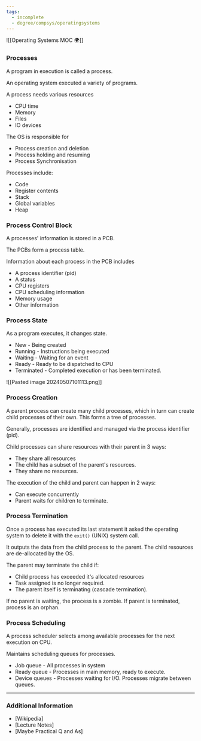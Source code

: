 ```yaml
---
tags:
  - incomplete
  - degree/compsys/operatingsystems
---
```

![[Operating Systems MOC 🌍]]
### Processes 
A program in execution is called a process.

An operating system executed a variety of programs.

A process needs various resources 
- CPU time 
- Memory 
- Files 
- IO devices 

The OS is responsible for 
- Process creation and deletion 
- Process holding and resuming 
- Process Synchronisation 

Processes include:
- Code 
- Register contents 
- Stack 
- Global variables 
- Heap 
### Process Control Block 
A processes' information is stored in a PCB.

The PCBs form a process table.

Information about each process in the PCB includes 
- A process identifier (pid)
- A status 
- CPU registers 
- CPU scheduling information 
- Memory usage 
- Other information 
### Process State 
As a program executes, it changes state.
- New - Being created 
- Running - Instructions being executed 
- Waiting - Waiting for an event 
- Ready - Ready to be dispatched to CPU
- Terminated - Completed execution or has been terminated.

![[Pasted image 20240507101113.png]]

### Process Creation 
A parent process can create many child processes, which in turn can create child processes of their own. This forms a tree of processes.

Generally, processes are identified and managed via the process identifier (pid).

Child processes can share resources with their parent in 3 ways:
- They share all resources 
- The child has a subset of the parent's resources.
- They share no resources.

The execution of the child and parent can happen in 2 ways:
- Can execute concurrently
- Parent waits for children to terminate.
### Process Termination 
Once a process has executed its last statement it asked the operating system to delete it with the `exit()` (UNIX) system call.

It outputs the data from the child process to the parent.
The child resources are de-allocated by the OS.

The parent may terminate the child if:
- Child process has exceeded it's allocated resources 
- Task assigned is no longer required.
- The parent itself is terminating (cascade termination).

If no parent is waiting, the process is a zombie.
If parent is terminated, process is an orphan.
### Process Scheduling 
A process scheduler selects among available processes for the next execution on CPU.

Maintains scheduling queues for processes.
- Job queue - All processes in system
- Ready queue - Processes in main memory, ready to execute.
- Device queues - Processes waiting for I/O.
Processes migrate between queues.












---
### Additional Information

- [Wikipedia]
- [Lecture Notes]
- [Maybe Practical Q and As]
